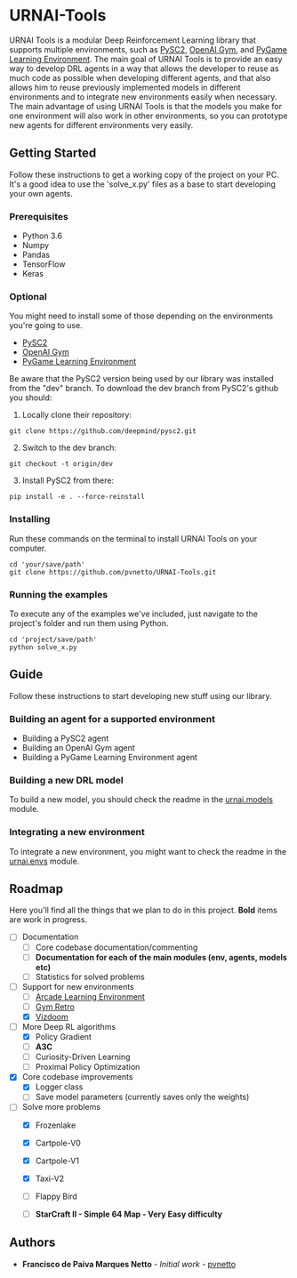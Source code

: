 # URNAI-Tools
URNAI Tools is a modular Deep Reinforcement Learning library that supports multiple environments, such as [PySC2](https://github.com/deepmind/pysc2), [OpenAI Gym](https://github.com/openai/gym), and [PyGame Learning Environment](https://github.com/ntasfi/PyGame-Learning-Environment). The main goal of URNAI Tools is to provide an easy way to develop DRL agents in a way that allows the developer to reuse as much code as possible when developing different agents, and that also allows him to reuse previously implemented models in different environments and to integrate new environments easily when necessary. The main advantage of using URNAI Tools is that the models you make for one environment will also work in other environments, so you can prototype new agents for different environments very easily.

## Getting Started

Follow these instructions to get a working copy of the project on your PC. It's a good idea to use the 'solve_x.py' files as a base to start developing your own agents.

### Prerequisites

- Python 3.6
- Numpy
- Pandas
- TensorFlow
- Keras

### Optional

You might need to install some of those depending on the environments you're going to use.

- [PySC2](https://github.com/deepmind/pysc2)
- [OpenAI Gym](https://github.com/openai/gym)
- [PyGame Learning Environment](https://github.com/ntasfi/PyGame-Learning-Environment)

Be aware that the PySC2 version being used by our library was installed from the "dev" branch. To download the dev branch from PySC2's github you should:

1. Locally clone their repository:
```
git clone https://github.com/deepmind/pysc2.git
```
2. Switch to the dev branch:
```
git checkout -t origin/dev
```
3. Install PySC2 from there:
```
pip install -e . --force-reinstall
```

### Installing

Run these commands on the terminal to install URNAI Tools on your computer.

```
cd 'your/save/path'
git clone https://github.com/pvnetto/URNAI-Tools.git
```

### Running the examples

To execute any of the examples we've included, just navigate to the project's folder and run them using Python.

```
cd 'project/save/path'
python solve_x.py
```

## Guide

Follow these instructions to start developing new stuff using our library.

### Building an agent for a supported environment

- Building a PySC2 agent
- Building an OpenAI Gym agent
- Building a PyGame Learning Environment agent

### Building a new DRL model

To build a new model, you should check the readme in the [urnai.models](https://github.com/pvnetto/URNAI-Tools/tree/master/urnai/models) module.

### Integrating a new environment

To integrate a new environment, you might want to check the readme in the [urnai.envs](https://github.com/pvnetto/URNAI-Tools/tree/master/urnai/envs) module.

## Roadmap

Here you'll find all the things that we plan to do in this project. **Bold** items are work in progress.

* [ ] Documentation
  * [ ] Core codebase documentation/commenting
  * [ ] **Documentation for each of the main modules (env, agents, models etc)**
  * [ ] Statistics for solved problems
* [ ] Support for new environments
  * [ ] [Arcade Learning Environment](https://github.com/mgbellemare/Arcade-Learning-Environment)
  * [ ] [Gym Retro](https://github.com/openai/retro)
  * [X] [Vizdoom](https://github.com/mwydmuch/ViZDoom)
* [ ] More Deep RL algorithms
  * [X] Policy Gradient
  * [ ] **A3C**
  * [ ] Curiosity-Driven Learning
  * [ ] Proximal Policy Optimization
* [X] Core codebase improvements
  * [X] Logger class
  * [ ] Save model parameters (currently saves only the weights)
* [ ] Solve more problems
  * [X] Frozenlake
  * [X] Cartpole-V0
  * [X] Cartpole-V1
  * [X] Taxi-V2
  * [ ] Flappy Bird
  * [ ] **StarCraft II - Simple 64 Map - Very Easy difficulty**



## Authors

* **Francisco de Paiva Marques Netto** - *Initial work* - [pvnetto](https://github.com/pvnetto)
